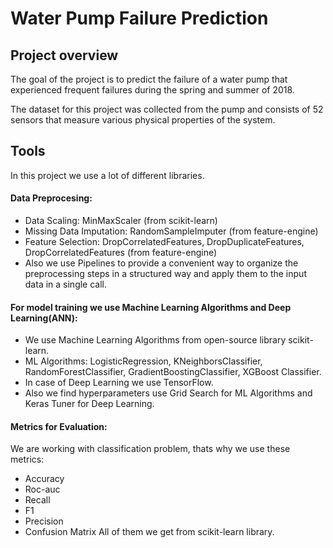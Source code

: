 # Water Pump Failure Prediction
## Project overview
The goal of the project is to predict the failure of a water pump that experienced frequent failures during the spring and summer of 2018.

The dataset for this project was collected from the pump and consists of 52 sensors that measure various physical properties of the system.

## Tools
In this project we use a lot of different libraries.
#### Data Preprocesing: 
- Data Scaling: MinMaxScaler (from scikit-learn)
- Missing Data Imputation: RandomSampleImputer (from feature-engine)
- Feature Selection: DropCorrelatedFeatures, DropDuplicateFeatures, DropCorrelatedFeatures (from feature-engine)
- Also we use Pipelines to provide a convenient way to organize the preprocessing steps in a structured way and apply them to the input data in a single call.
#### For model training we use Machine Learning Algorithms and Deep Learning(ANN):
- We use Machine Learning Algorithms from open-source library scikit-learn.
- ML Algorithms: LogisticRegression, KNeighborsClassifier, RandomForestClassifier, GradientBoostingClassifier, XGBoost Classifier.
- In case of Deep Learning we use TensorFlow.
- Also we find hyperparameters use Grid Search for ML Algorithms and Keras Tuner for Deep Learning.
#### Metrics for Evaluation:
We are working with classification problem, thats why we use these metrics:
- Accuracy
- Roc-auc
- Recall
- F1
- Precision
- Confusion Matrix
All of them we get from scikit-learn library.
